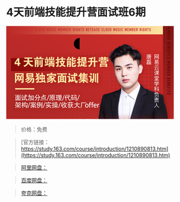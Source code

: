 # 4天前端技能提升营面试班6期

![img](../../../assets/study163/free/c04ae9d71d41410081a9fc66593ee8a9.jpg)

> 价格：免费

> [官方链接：https://study.163.com/course/introduction/1210890813.htm](https://study.163.com/course/introduction/1210890813.htm)

> [阿里网盘：]()

> [百度网盘：]()

> [夸克网盘：]()
